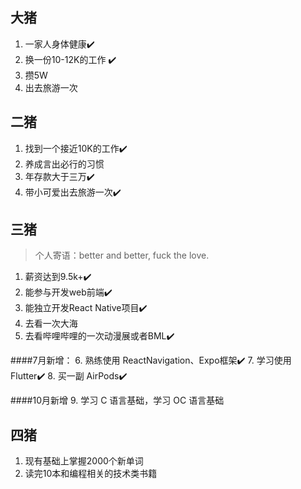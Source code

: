 
## 大猪
1. 一家人身体健康✔️
2. 换一份10-12K的工作 ✔️
3. 攒5W
4. 出去旅游一次


## 二猪
1.  找到一个接近10K的工作✔️2. 养成言出必行的习惯3. 年存款大于三万✔️4. 带小可爱出去旅游一次✔️

## 三猪
>个人寄语：better and better, fuck the love.

1. 薪资达到9.5k+✔️
2. 能参与开发web前端✔️
3. 能独立开发React Native项目✔️
4. 去看一次大海
5. 去看哔哩哔哩的一次动漫展或者BML✔️

####7月新增：
6. 熟练使用 ReactNavigation、Expo框架✔️
7. 学习使用 Flutter✔️
8. 买一副 AirPods✔️

####10月新增
9. 学习 C 语言基础，学习 OC 语言基础


## 四猪
1. 现有基础上掌握2000个新单词
2. 读完10本和编程相关的技术类书籍



